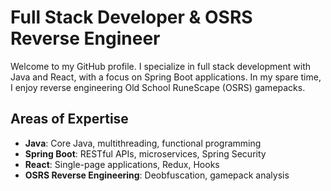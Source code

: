 # Full Stack Developer & OSRS Reverse Engineer

Welcome to my GitHub profile. I specialize in full stack development with Java and React, with a focus on Spring Boot applications. In my spare time, I enjoy reverse engineering Old School RuneScape (OSRS) gamepacks.

## Areas of Expertise

- **Java**: Core Java, multithreading, functional programming
- **Spring Boot**: RESTful APIs, microservices, Spring Security
- **React**: Single-page applications, Redux, Hooks
- **OSRS Reverse Engineering**: Deobfuscation, gamepack analysis
